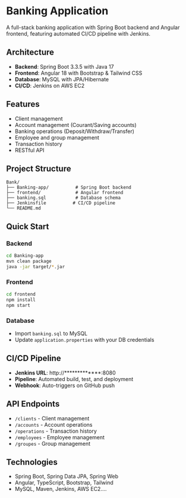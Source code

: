 # Banking Application

A full-stack banking application with Spring Boot backend and Angular frontend, featuring automated CI/CD pipeline with Jenkins.

## Architecture
- **Backend**: Spring Boot 3.3.5 with Java 17
- **Frontend**: Angular 18 with Bootstrap & Tailwind CSS
- **Database**: MySQL with JPA/Hibernate
- **CI/CD**: Jenkins on AWS EC2

## Features
- Client management
- Account management (Courant/Saving accounts)
- Banking operations (Deposit/Withdraw/Transfer)
- Employee and group management
- Transaction history
- RESTful API

## Project Structure
```
Bank/
├── Banking-app/          # Spring Boot backend
├── frontend/             # Angular frontend
├── banking.sql           # Database schema
├── Jenkinsfile          # CI/CD pipeline
└── README.md
```

## Quick Start

### Backend
```bash
cd Banking-app
mvn clean package
java -jar target/*.jar
```

### Frontend
```bash
cd frontend
npm install
npm start
```

### Database
- Import `banking.sql` to MySQL
- Update `application.properties` with your DB credentials

## CI/CD Pipeline
- **Jenkins URL**: http://*************:8080
- **Pipeline**: Automated build, test, and deployment
- **Webhook**: Auto-triggers on GitHub push

## API Endpoints
- `/clients` - Client management
- `/accounts` - Account operations
- `/operations` - Transaction history
- `/employees` - Employee management
- `/groupes` - Group management

## Technologies
- Spring Boot, Spring Data JPA, Spring Web
- Angular, TypeScript, Bootstrap, Tailwind
- MySQL, Maven, Jenkins, AWS EC2....
